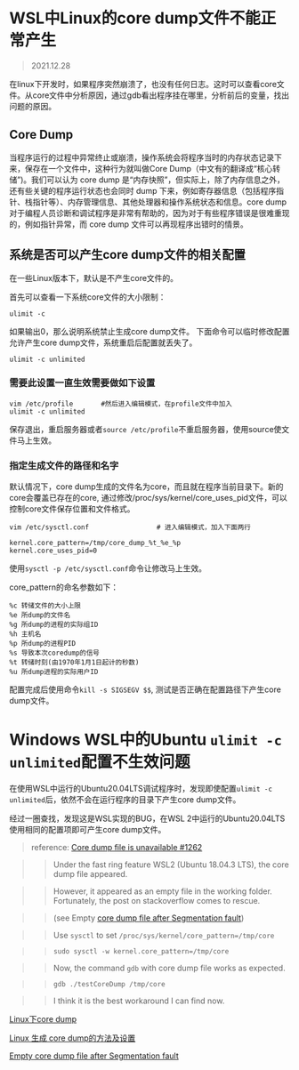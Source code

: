 # WSL中Linux的core dump文件不能正常产生

> 2021.12.28

在linux下开发时，如果程序突然崩溃了，也没有任何日志。这时可以查看core文件。从core文件中分析原因，通过gdb看出程序挂在哪里，分析前后的变量，找出问题的原因。

## Core Dump

当程序运行的过程中异常终止或崩溃，操作系统会将程序当时的内存状态记录下来，保存在一个文件中，这种行为就叫做Core Dump（中文有的翻译成“核心转储”)。我们可以认为 core dump 是“内存快照”，但实际上，除了内存信息之外，还有些关键的程序运行状态也会同时 dump 下来，例如寄存器信息（包括程序指针、栈指针等）、内存管理信息、其他处理器和操作系统状态和信息。core dump 对于编程人员诊断和调试程序是非常有帮助的，因为对于有些程序错误是很难重现的，例如指针异常，而 core dump 文件可以再现程序出错时的情景。

## 系统是否可以产生core dump文件的相关配置

在一些Linux版本下，默认是不产生core文件的。

首先可以查看一下系统core文件的大小限制：

```
ulimit -c
```

如果输出0，那么说明系统禁止生成core dump文件。
下面命令可以临时修改配置允许产生core dump文件，系统重启后配置就丢失了。

```
ulimit -c unlimited
```

### 需要此设置一直生效需要做如下设置

```
vim /etc/profile       #然后进入编辑模式，在profile文件中加入
ulimit -c unlimited
```

保存退出，重启服务器或者`source /etc/profile`不重启服务器，使用source使文件马上生效。

### 指定生成文件的路径和名字

默认情况下，core dump生成的文件名为core，而且就在程序当前目录下。新的core会覆盖已存在的core, 通过修改/proc/sys/kernel/core_uses_pid文件，可以控制core文件保存位置和文件格式。

```
vim /etc/sysctl.conf                 # 进入编辑模式，加入下面两行

kernel.core_pattern=/tmp/core_dump_%t_%e_%p
kernel.core_uses_pid=0
```

使用`sysctl -p /etc/sysctl.conf`命令让修改马上生效。

core_pattern的命名参数如下：

```
%c 转储文件的大小上限
%e 所dump的文件名
%g 所dump的进程的实际组ID
%h 主机名
%p 所dump的进程PID
%s 导致本次coredump的信号
%t 转储时刻(由1970年1月1日起计的秒数)
%u 所dump进程的实际用户ID
```

配置完成后使用命令`kill -s SIGSEGV $$`, 测试是否正确在配置路径下产生core dump文件。

# Windows WSL中的Ubuntu `ulimit -c unlimited`配置不生效问题

在使用WSL中运行的Ubuntu20.04LTS调试程序时，发现即使配置`ulimit -c unlimited`后，依然不会在运行程序的目录下产生core dump文件。

经过一圈查找，发现这是WSL实现的BUG，在WSL 2中运行的Ubuntu20.04LTS使用相同的配置项即可产生core dump文件。

> reference: [Core dump file is unavailable #1262](https://github.com/microsoft/WSL/issues/1262)

> > Under the fast ring feature WSL2 (Ubuntu 18.04.3 LTS), the core dump file appeared.

> > However, it appeared as an empty file in the working folder. Fortunately, the post on stackoverflow comes to rescue.

> > (see Empty [core dump file after Segmentation fault](https://stackoverflow.com/questions/13403824/empty-core-dump-file-after-segmentation-fault#comment18496435_13411054))

> > Use `sysctl` to set `/proc/sys/kernel/core_pattern=/tmp/core`

> > `sudo sysctl -w kernel.core_pattern=/tmp/core`

> > Now, the command `gdb` with core dump file works as expected.

> > `gdb ./testCoreDump /tmp/core`

> > I think it is the best workaround I can find now.



[Linux下core dump](https://www.cnblogs.com/s-lisheng/p/11278193.html)

[Linux 生成 core dump的方法及设置](https://www.cnblogs.com/flyinggod/p/13415862.html)

[Empty core dump file after Segmentation fault](https://stackoverflow.com/questions/13403824/empty-core-dump-file-after-segmentation-fault#comment18496435_13411054)
